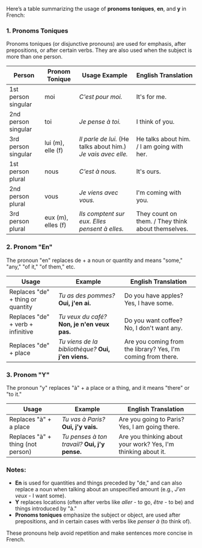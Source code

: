 Here’s a table summarizing the usage of **pronoms toniques**, **en**, and **y** in French:

### **1. Pronoms Toniques**

Pronoms toniques (or disjunctive pronouns) are used for emphasis, after prepositions, or after certain verbs. They are also used when the subject is more than one person.

| **Person** | **Pronom Tonique** | **Usage Example**                                        | **English Translation**                     |
|------------|--------------------|---------------------------------------------------------|---------------------------------------------|
| 1st person singular    | moi                | *C'est pour moi.*                                          | It's for me.                                |
| 2nd person singular    | toi                | *Je pense à toi.*                                          | I think of you.                             |
| 3rd person singular    | lui (m), elle (f)  | *Il parle de lui.* (He talks about him.) *Je vais avec elle.* | He talks about him. / I am going with her.  |
| 1st person plural      | nous               | *C'est à nous.*                                            | It's ours.                                  |
| 2nd person plural      | vous               | *Je viens avec vous.*                                      | I'm coming with you.                        |
| 3rd person plural      | eux (m), elles (f) | *Ils comptent sur eux.* *Elles pensent à elles.*           | They count on them. / They think about themselves. |

### **2. Pronom "En"**

The pronoun "en" replaces de + a noun or quantity and means "some," "any," "of it," "of them," etc.

| **Usage**                              | **Example**                                       | **English Translation**                    |
|----------------------------------------|--------------------------------------------------|--------------------------------------------|
| Replaces "de" + thing or quantity      | *Tu as des pommes?* **Oui, j'en ai.**             | Do you have apples? Yes, I have some.      |
| Replaces "de" + verb + infinitive      | *Tu veux du café?* **Non, je n'en veux pas.**     | Do you want coffee? No, I don't want any.  |
| Replaces "de" + place                  | *Tu viens de la bibliothèque?* **Oui, j'en viens.** | Are you coming from the library? Yes, I'm coming from there. |

### **3. Pronom "Y"**

The pronoun "y" replaces "à" + a place or a thing, and it means "there" or "to it."

| **Usage**                          | **Example**                                     | **English Translation**                   |
|------------------------------------|-------------------------------------------------|-------------------------------------------|
| Replaces "à" + a place             | *Tu vas à Paris?* **Oui, j'y vais.**            | Are you going to Paris? Yes, I am going there. |
| Replaces "à" + thing (not person)  | *Tu penses à ton travail?* **Oui, j'y pense.**  | Are you thinking about your work? Yes, I'm thinking about it. |

### **Notes:**

- **En** is used for quantities and things preceded by "de," and can also replace a noun when talking about an unspecified amount (e.g., *J'en veux* - I want some).
- **Y** replaces locations (often after verbs like *aller* - to go, *être* - to be) and things introduced by "à."
- **Pronoms toniques** emphasize the subject or object, are used after prepositions, and in certain cases with verbs like *penser à* (to think of).

These pronouns help avoid repetition and make sentences more concise in French.
